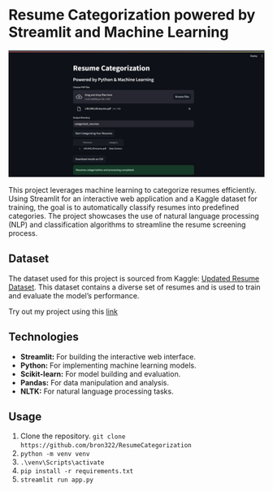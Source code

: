 # Resume Categorization powered by Streamlit and Machine Learning

![image](./resumecategorization.jpg)

This project leverages machine learning to categorize resumes efficiently. Using Streamlit for an interactive web application and a Kaggle dataset for training, the goal is to automatically classify resumes into predefined categories. The project showcases the use of natural language processing (NLP) and classification algorithms to streamline the resume screening process.

## Dataset
The dataset used for this project is sourced from Kaggle: [Updated Resume Dataset](https://www.kaggle.com/datasets/jillanisofttech/updated-resume-dataset). This dataset contains a diverse set of resumes and is used to train and evaluate the model’s performance.

Try out my project using this [link](https://bron322-resumecategorization-app-nxjmvg.streamlit.app/)

## Technologies
- **Streamlit:** For building the interactive web interface.
- **Python:** For implementing machine learning models.
- **Scikit-learn:** For model building and evaluation.
- **Pandas:** For data manipulation and analysis.
- **NLTK:** For natural language processing tasks.

## Usage
1. Clone the repository.
`git clone https://github.com/bron322/ResumeCategorization`
2. `python -m venv venv`
3. `.\venv\Scripts\activate`
4. `pip install -r requirements.txt`
5. `streamlit run app.py`
